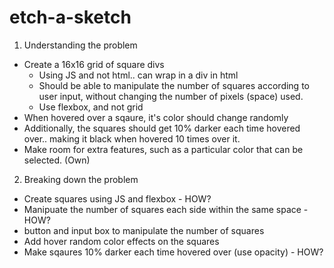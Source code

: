# etch-a-sketch

1)  Understanding the problem
- Create a 16x16 grid of square divs
    - Using JS and not html.. can wrap in a div in html
    - Should be able to manipulate the number of squares according to user input, without changing the number of pixels (space) used.
    - Use flexbox, and not grid
- When hovered over a sqaure, it's color should change randomly
- Additionally, the squares should get 10% darker each time hovered over.. making it black when hovered 10 times over it.
- Make room for extra features, such as a particular color that can be selected. (Own)

2) Breaking down the problem
- Create squares using JS and flexbox - HOW?
- Manipuate the number of squares each side within the same space - HOW?
- button and input box to manipulate the number of squares
- Add hover random color effects on the squares
- Make sqaures 10% darker each time hovered over (use opacity) - HOW?